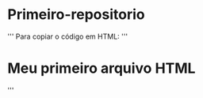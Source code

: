 # Primeiro-repositorio
'''
Para copiar o código em HTML:
'''
<html>
  <h1>Meu primeiro arquivo HTML</H1> 
  </html>
  '''
